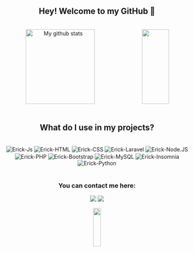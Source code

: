 ## <div align='center'> Hey! Welcome to my GitHub 👋 </div>


<br>

<div align="center">  
  <img width="60%" height="195px" src="https://github-readme-stats.vercel.app/api?username=NairSantos&show_icons=true&hide=contribs,prs&cache_seconds=86400&theme=nightowl" alt="My github stats" />  
  <img width="37.5%" height="195px" src="https://github-readme-stats.vercel.app/api/top-langs/?username=NairSantos&layout=compact&hide_border=true&title_color=c792ea&text_color=7fdbca&bg_color=0d1117" />

</div>

<br>

## <div align="center"> What do I use in my projects? </div>

<div style="display: inline_block" align="center"><br>
 
  <img align="center" alt="Erick-Js" src="https://img.shields.io/badge/JavaScript-F7DF1E?style=for-the-badge&logo=JavaScript&logoColor=white">
  <img align="center" alt="Erick-HTML" src="https://img.shields.io/badge/HTML5-E34F26?style=for-the-badge&logo=html5&logoColor=white">
  <img align="center" alt="Erick-CSS" src="https://img.shields.io/badge/CSS3-1572B6?style=for-the-badge&logo=css3&logoColor=white">
  <img align="center" alt="Erick-Laravel" src="https://img.shields.io/badge/Laravel-FF2D20?style=for-the-badge&logo=laravel&logoColor=white">
  <img align="center" alt="Erick-Node.JS" src="https://img.shields.io/badge/Node.js-43853D?style=for-the-badge&logo=node.js&logoColor=white">
  <img align="center" alt="Erick-PHP" src="https://img.shields.io/badge/PHP-777BB4?style=for-the-badge&logo=php&logoColor=white">
  <img align="center" alt="Erick-Bootstrap" src="https://img.shields.io/badge/Bootstrap-563D7C?style=for-the-badge&logo=bootstrap&logoColor=white">
  <img align="center" alt="Erick-MySQL" src="https://img.shields.io/badge/MySQL-00000F?style=for-the-badge&logo=mysql&logoColor=white">
  <img align="center" alt="Erick-Insomnia" src="https://img.shields.io/badge/Insomnia-4000BF?logo=insomnia&logoColor=white&style=for-the-badge">
  <img align="center" alt="Erick-Python" src="https://img.shields.io/badge/Python-4000BF?logo=python&logoColor=white&style=for-the-badge">
   
</div>

<br>

<div align="center"> 
  
  ### You can contact me here:
  
  <a href = "mailto:nair.santos0906@gmail.com"><img src="https://img.shields.io/badge/-Gmail-%23333?style=for-the-badge&logo=gmail&logoColor=white" target="_blank"></a>
  <a href="https://br.linkedin.com/in/nair-santos/" target="_blank"><img src="https://img.shields.io/badge/-LinkedIn-%230077B5?style=for-the-badge&logo=linkedin&logoColor=white" target="_blank"></a> 

  <img width="20%" height="100" src="https://i.gifer.com/1kLR.gif">
</div>

